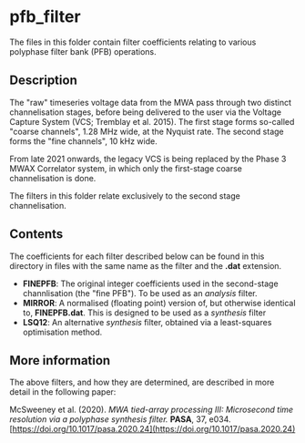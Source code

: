 # pfb\_filter

The files in this folder contain filter coefficients relating to various polyphase filter bank (PFB) operations.

## Description

The "raw" timeseries voltage data from the MWA pass through two distinct channelisation stages, before being delivered to the user via the Voltage Capture System (VCS; Tremblay et al. 2015). The first stage forms so-called "coarse channels", 1.28 MHz wide, at the Nyquist rate. The second stage forms the "fine channels", 10 kHz wide.

From late 2021 onwards, the legacy VCS is being replaced by the Phase 3 MWAX Correlator system, in which only the first-stage coarse channelisation is done.

The filters in this folder relate exclusively to the second stage channelisation.

## Contents

The coefficients for each filter described below can be found in this directory in files with the same name as the filter and the **.dat** extension.

- **FINEPFB**: The original integer coefficients used in the second-stage channlisation (the "fine PFB"). To be used as an *analysis* filter.
- **MIRROR**: A normalised (floating point) version of, but otherwise identical to, **FINEPFB.dat**. This is designed to be used as a *synthesis* filter
- **LSQ12**: An alternative *synthesis* filter, obtained via a least-squares optimisation method.

## More information

The above filters, and how they are determined, are described in more detail in the following paper:

McSweeney et al. (2020). *MWA tied-array processing III: Microsecond time resolution via a polyphase synthesis filter.* **PASA**, 37, e034. [https://doi.org/10.1017/pasa.2020.24](https://doi.org/10.1017/pasa.2020.24)
